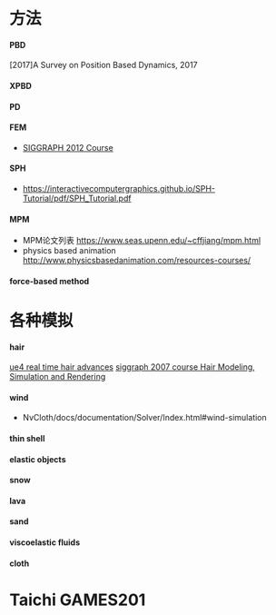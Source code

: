# 方法
#### PBD
[2017]A Survey on Position Based Dynamics, 2017
#### XPBD
#### PD
#### FEM
- [SIGGRAPH 2012 Course](http://www.femdefo.org/)
#### SPH
- https://interactivecomputergraphics.github.io/SPH-Tutorial/pdf/SPH_Tutorial.pdf
#### MPM
- MPM论文列表 https://www.seas.upenn.edu/~cffjiang/mpm.html
- physics based animation http://www.physicsbasedanimation.com/resources-courses/
#### force-based method

# 各种模拟
#### hair
[ue4 real time hair advances](https://www.fxguide.com/fxfeatured/ue4-real-time-hair-advances/)
[siggraph 2007 course Hair Modeling, Simulation and Rendering](https://hal.inria.fr/inria-00520193/document)

#### wind
- NvCloth/docs/documentation/Solver/Index.html#wind-simulation
#### thin shell
#### elastic objects
#### snow
#### lava
#### sand
#### viscoelastic fluids
#### cloth

# Taichi GAMES201
